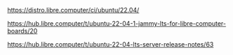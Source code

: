 https://distro.libre.computer/ci/ubuntu/22.04/  
  
https://hub.libre.computer/t/ubuntu-22-04-1-jammy-lts-for-libre-computer-boards/20  
  
https://hub.libre.computer/t/ubuntu-22-04-lts-server-release-notes/63  

